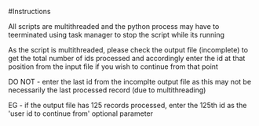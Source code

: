 #Instructions

All scripts are multithreaded and the python process may have to teerminated using task manager to stop the script while its running

As the script is multithreaded, please check the output file (incomplete) to get the total number of ids processed and accordingly enter the id at that position from the input file if you wish to continue from that point

DO NOT - enter the last id from the incomplte output file as this may not be necessarily the last processed record (due to multithreading)

EG - if the output file has 125 records processed, enter the 125th id as the 'user id to continue from' optional parameter  
